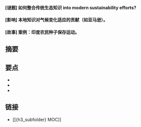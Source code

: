 #### [谜题] 如何整合传统生态知识 into modern sustainability efforts?


#### [影响] 本地知识对气候变化适应的贡献（如亚马逊）。


#### [故事] 案例：印度农民种子保存运动。


## 摘要


## 要点

- 
- 
- 

## 链接

- [[{h3_subfolder} MOC]]
